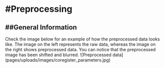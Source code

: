 #Preprocessing
===============
##General Information
---------------
Check the image below for an example of how the preprocessed data looks like. The image on the left represents the raw data, whereas the image on the right shows preprocessed data. You can notice that the preprocessed image has been shifted and blurred.
![Preprocessed data] (pages/uploads/images/coregister_parameters.jpg)
